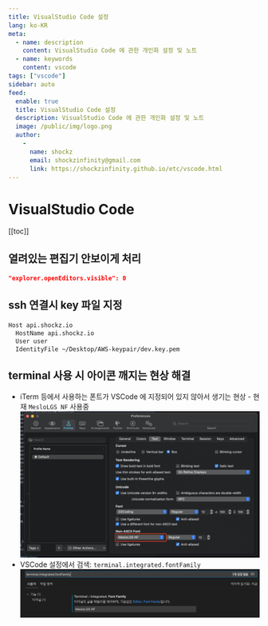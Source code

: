 ```yaml
---
title: VisualStudio Code 설정
lang: ko-KR
meta:
  - name: description
    content: VisualStudio Code 에 관한 개인화 설정 및 노트
  - name: keywords
    content: vscode
tags: ["vscode"]
sidebar: auto
feed:
  enable: true
  title: VisualStudio Code 설정
  description: VisualStudio Code 에 관한 개인화 설정 및 노트
  image: /public/img/logo.png
  author:
    -
      name: shockz
      email: shockzinfinity@gmail.com
      link: https://shockzinfinity.github.io/etc/vscode.html
---
```


# VisualStudio Code

<TagLinks />

[[toc]]

## 열려있는 편집기 안보이게 처리
```json
"explorer.openEditors.visible": 0
```

## ssh 연결시 key 파일 지정

```
Host api.shockz.io
  HostName api.shockz.io
  User user
  IdentityFile ~/Desktop/AWS-keypair/dev.key.pem
```

## terminal 사용 시 아이콘 깨지는 현상 해결

- iTerm 등에서 사용하는 폰트가 VSCode 에 지정되어 있지 않아서 생기는 현상 - 현재 `MesloLGS NF` 사용중
![iTerm.font](./image/iTerm.profiles.font.1.png)
- VSCode 설정에서 검색: `terminal.integrated.fontFamily`
![vscode.settings](./image/vscode.terminal.font.1.png)
